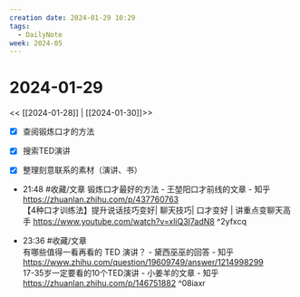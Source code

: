 ```yaml
---
creation date: 2024-01-29 10:29
tags:
  - DailyNote
week: 2024-05
---
```


# 2024-01-29

<< [[2024-01-28]] | [[2024-01-30]]>>

- [x] 查阅锻炼口才的方法
- [x] 搜索TED演讲
- [x] 整理刻意联系的素材（演讲、书）


- 21:48 #收藏/文章 锻炼口才最好的方法 - 王堃阳口才前线的文章 - 知乎 https://zhuanlan.zhihu.com/p/437760763<br>【4种口才训练法】提升说话技巧变好| 聊天技巧| 口才变好 | 讲重点变聊天高手 https://www.youtube.com/watch?v=xliQ3I7adN8 ^2yfxcq

- 23:36 #收藏/文章 <br>有哪些值得一看再看的 TED 演讲？ - 黛西巫巫的回答 - 知乎 https://www.zhihu.com/question/19609749/answer/1214998299<br>17-35岁一定要看的10个TED演讲 - 小姜羊的文章 - 知乎 https://zhuanlan.zhihu.com/p/146751882 ^08iaxr
